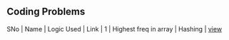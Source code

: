 ## Coding Problems

SNo | Name | Logic Used | Link |
1 | Highest freq in array | Hashing | [view](highest_freq.cpp)